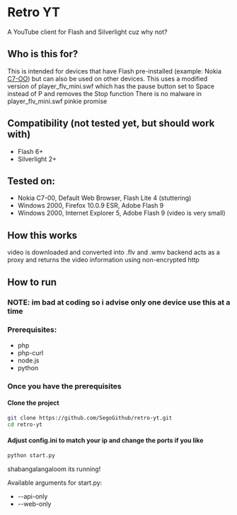 # Retro YT
A YouTube client for Flash and Silverlight cuz why not?

## Who is this for?
This is intended for devices that have Flash pre-installed (example: Nokia [C7-OO](https://en.wikipedia.org/wiki/Nokia_C7-00)) but can also be used on other devices.
This uses a modified version of player_flv_mini.swf which has the pause button set to Space instead of P and removes the Stop function
There is no malware in player_flv_mini.swf
pinkie promise

## Compatibility (not tested yet, but should work with)
* Flash 6+
* Silverlight 2+

## Tested on:
* Nokia C7-00, Default Web Browser, Flash Lite 4 (stuttering)
* Windows 2000, Firefox 10.0.9 ESR, Adobe Flash 9
* Windows 2000, Internet Explorer 5, Adobe Flash 9 (video is very small)

## How this works
video is downloaded and converted into .flv and .wmv
backend acts as a proxy and returns the video information using non-encrypted http

## How to run
### NOTE: im bad at coding so i advise only one device use this at a time
### Prerequisites:
* php
* php-curl
* node.js
* python

### Once you have the prerequisites
#### Clone the project
```bash
git clone https://github.com/SegoGithub/retro-yt.git
cd retro-yt
```
#### Adjust config.ini to match your ip and change the ports if you like
```bash
python start.py
```

shabangalangaloom
its running!

Available arguments for start.py:
* --api-only
* --web-only